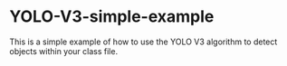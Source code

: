 # YOLO-V3-simple-example
This is a simple example of how to use the YOLO V3 algorithm to detect objects within your class file.
